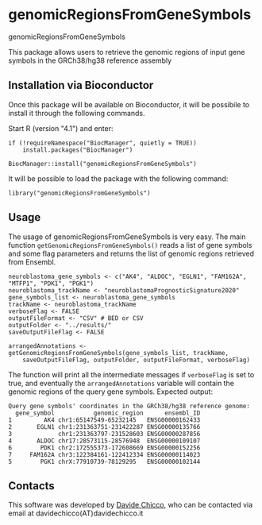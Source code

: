 # genomicRegionsFromGeneSymbols

genomicRegionsFromGeneSymbols

This package allows users to retrieve the genomic regions of input gene symbols in the GRCh38/hg38 reference assembly

## Installation via Bioconductor

Once this package will be available on Bioconductor, it will be possibile to install it through the following commands.

Start R (version "4.1") and enter:

```{r, eval=FALSE}
if (!requireNamespace("BiocManager", quietly = TRUE))
    install.packages("BiocManager")

BiocManager::install("genomicRegionsFromGeneSymbols")
```

It will be possible to load the package with the following command:

```{r, eval=FALSE}
library("genomicRegionsFromGeneSymbols")
```


## Usage

The usage of genomicRegionsFromGeneSymbols is very easy. The main function `getGenomicRegionsFromGeneSymbols()` reads a list of gene symbols and some flag parameters and returns the list of genomic regions retrieved from Ensembl.

```{r, eval=TRUE}
neuroblastoma_gene_symbols <- c("AK4", "ALDOC", "EGLN1", "FAM162A", "MTFP1", "PDK1", "PGK1")
neuroblastoma_trackName <- "neuroblastomaPrognosticSignature2020"
gene_symbols_list <- neuroblastoma_gene_symbols
trackName <- neuroblastoma_trackName
verboseFlag <- FALSE
outputFileFormat <- "CSV" # BED or CSV
outputFolder <- "../results/"
saveOutputFileFlag <- FALSE

arrangedAnnotations <- getGenomicRegionsFromGeneSymbols(gene_symbols_list, trackName,
    saveOutputFileFlag, outputFolder, outputFileFormat, verboseFlag)
```

The function will print all the intermediate messages if `verboseFlag` is set to true, and eventually the `arrangedAnnotations` variable will contain the genomic regions of the query gene symbols. Expected output:

    Query gene symbols' coordinates in the GRCh38/hg38 reference genome:
      gene_symbol           genomic_region      ensembl_ID
    1         AK4 chr1:65147549-65232145   ENSG00000162433  
    2       EGLN1 chr1:231363751-231422287 ENSG00000135766
    3             chr1:231363797-231528603 ENSG00000287856
    4       ALDOC chr17:28573115-28576948  ENSG00000109107
    6        PDK1 chr2:172555373-172608669 ENSG00000152256
    7     FAM162A chr3:122384161-122412334 ENSG00000114023
    5        PGK1 chrX:77910739-78129295   ENSG00000102144


## Contacts

This software was developed by [Davide Chicco](https://www.DavideChicco.it), who can be contacted via email at davidechicco(AT)davidechicco.it
